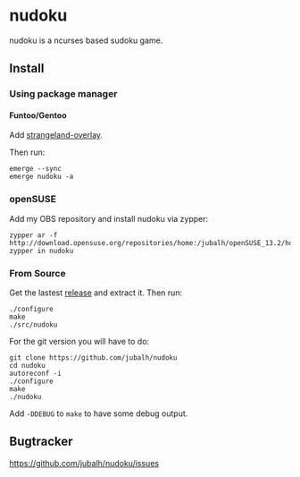 # nudoku #

nudoku is a ncurses based sudoku game.

## Install ##

### Using package manager ###

#### Funtoo/Gentoo ####
Add [strangeland-overlay](https://github.com/jubalh/strangeland-overlay).

Then run:

```
emerge --sync
emerge nudoku -a
```

### openSUSE ###

Add my OBS repository and install nudoku via zypper:

```
zypper ar -f http://download.opensuse.org/repositories/home:/jubalh/openSUSE_13.2/home:jubalh.repo
zypper in nudoku
```

### From Source ###

Get the lastest [release](https://github.com/jubalh/nudoku/releases) and extract it.
Then run:

```
./configure
make
./src/nudoku
```

For the git version you will have to do:

```
git clone https://github.com/jubalh/nudoku
cd nudoku
autoreconf -i
./configure
make
./nudoku
```

Add `-DDEBUG` to `make` to have some debug output.

## Bugtracker ##

https://github.com/jubalh/nudoku/issues


